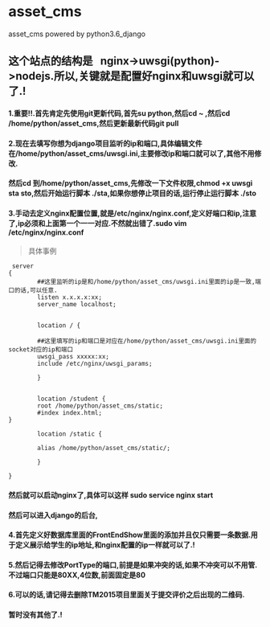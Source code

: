 # asset_cms
asset_cms powered by python3.6_django

## 这个站点的结构是   nginx->uwsgi(python)->nodejs.所以,关键就是配置好nginx和uwsgi就可以了.!


#### 1.重要!!.首先肯定先使用git更新代码,首先su python,然后cd ~ ,然后cd /home/python/asset_cms,然后更新最新代码git pull
#### 2.现在去填写你想为django项目监听的ip和端口,具体编辑文件在/home/python/asset_cms/uwsgi.ini,主要修改ip和端口就可以了,其他不用修改.
#### 然后cd 到/home/python/asset_cms,先修改一下文件权限,chmod +x uwsgi sta sto,然后开始运行脚本 ./sta,如果你想停止项目的话,运行停止运行脚本 ./sto
#### 3.手动去定义nginx配置位置,就是/etc/nginx/nginx.conf,定义好端口和ip,注意了,ip必须和上面第一个一一对应.不然就出错了.sudo vim /etc/nginx/nginx.conf
> 具体事例
```nginx
 server
{
        ##这里监听的ip是和/home/python/asset_cms/uwsgi.ini里面的ip是一致,端口的话,可以任意.
        listen x.x.x.x:xx;
        server_name localhost;


        location / {

        ##这里填写的ip和端口是对应在/home/python/asset_cms/uwsgi.ini里面的socket对应的ip和端口
        uwsgi_pass xxxxx:xx;
        include /etc/nginx/uwsgi_params;

        }


        location /student {
        root /home/python/asset_cms/static;
        #index index.html;
}

        location /static {

        alias /home/python/asset_cms/static/;

        }

}
``` 
#### 然后就可以启动nginx了,具体可以这样 sudo service nginx start
#### 然后可以进入django的后台,
#### 4.首先定义好数据库里面的FrontEndShow里面的添加并且仅只需要一条数据.用于定义展示给学生的ip地址,和nginx配置的ip一样就可以了.!
#### 5.然后记得去修改PortType的端口,前提是如果冲突的话,如果不冲突可以不用管.不过端口只能是80XX,4位数,前面固定是80
#### 6.可以的话,请记得去删除TM2015项目里面关于提交评价之后出现的二维码.
#### 暂时没有其他了.!
